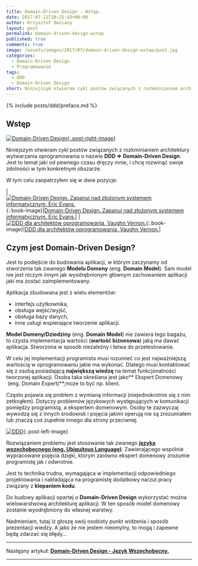 ```yaml
---
title: Domain-Driven Design - Wstęp.
date: 2017-07-13T10:25:43+00:00
author: Krzysztof Owsiany
layout: post
permalink: domain-driven-design-wstep
published: true
comments: true
image: /assets/images/2017/07/domain-driven-design-wstep/post.jpg
categories:
  - Domain-Driven Design
  - Programowanie
tags:
  - DDD
  - Domain-Driven Design
short: Niniejszym otwieram cykl postów związanych z rozkminianiem architektury wytwarzania oprogramowania o nazwie DDD => Domain-Driven Design. Jest to temat jaki od pewnego czasu dręczy mnie, i chcę rozwinąć swoje zdolności w tym konkretnym obszarze.
---
```

{% include posts/ddd/preface.md %}

## Wstęp
[![Domain-Driven Design][post]{:.post-right-image}][post-big]

Niniejszym otwieram cykl postów związanych z rozkminianiem architektury wytwarzania oprogramowania o nazwie **DDD => Domain-Driven Design**. Jest to temat jaki od pewnego czasu dręczy mnie, i chcę rozwinąć swoje zdolności w tym konkretnym obszarze.

W tym celu zaopatrzyłem się w dwie pozycje:
    
|[![Domain-Driven Design. Zapanuj nad złożonym systemem informatycznym. Eric Evans.][domdri-image]][domdri]{:.book-image}|[Domain-Driven Design. Zapanuj nad złożonym systemem informatycznym. Eric Evans.][domdri]|
|[![DDD dla architektów oprogramowania, Vaughn Vernon.][dddaro-image]][dddaro]{:.book-image}|[DDD dla architektów oprogramowania, Vaughn Vernon.][dddaro]|
    
## Czym jest Domain-Driven Design?
Jest to podejście do budowania aplikacji, w którym zaczynamy od stworzenia tak zwanego **Modelu Domeny** (eng. **Domain Model**). Sam model nie jest niczym innym jak wyodrębnionym głównym zachowaniem aplikacji jaki ma zostać zaimplementowany.
    
Aplikacja zbudowana jest z wielu elementów:
* interfejs użytkownika,
* obsługa wejść/wyjść,
* obsługa bazy danych,
* inne usługi wspierające tworzenie aplikacji.

**Model Domeny/Dziedziny** (eng. **Domain Model**) nie zawiera tego bagażu, to czysta implementacja wartości (**wartość biznesowa**) jaką ma dawać aplikacja. Stworzona w sposób niezależny i łatwa do przetestowania.
     
W celu jej implementacji programista musi rozumieć co jest najważniejszą wartością w oprogramowaniu jakie ma wykonać. Dlatego musi kontaktować się z osobą posiadającą **największą wiedzę** na temat funkcjonalności tworzonej aplikacji. Osoba taka określana jest jako** Ekspert Domenowy  (eng. Domain Expert)**,może to być np. klient.

Często pojawia się problem z wymianą informacji (niejednokrotnie się z nim zetknąłem). Dotyczy problemów językowych występujących w komunikacji pomiędzy programistą, a ekspertem domenowym. Osoby te zazwyczaj wywodzą się z innych środowisk i pojęcia jakimi operują nie są zrozumiałem lub znaczą coś zupełnie innego dla strony przeciwnej.

[![DDD][image1]][image1-big]{:.post-left-image}

Rozwiązaniem problemu jest stosowanie tak zwanego **[języka wszechobecnego (eng. Ubiquitous Language)][unbiquitous]**.
Zawierającego wspólnie wypracowane pojęcia dzięki, którym zarówno ekspert domenowy zrozumie programistę jak i odwrotnie.

Jest to technika trudna, wymagająca w implementacji odpowiedniego projektowania i nakładająca na programistę dodatkowy narzut pracy związany z **klepaniem kodu**.

Do budowy aplikacji opartej o **Domain-Driven Design** wykorzystać można wielowarstwową architekturę aplikacji. W ten sposób model domenowy zostanie wyodrębniony do własnej warstwy.
    
Nadmieniam, tutaj iż głoszę swój osobisty punkt widzenia i sposób prezentacji wiedzy. A jako że nie jestem nieomylny, to mogą i zapewne będą zdarzać się błędy...

----
Następny artykuł: **[Domain-Driven Design - Język Wszechobecny.][next]**

----

[next]: {{site.url}}/domain-driven-design-jezyk-wszechobecny        

[unbiquitous]: {{site.url}}/domain-driven-design-jezyk-wszechobecny

[domdri]: http://ebookpoint.pl/view/90752/domdri.htm
[domdri-image]: https://static01.helion.com.pl/global/okladki/326x466/0ec470d7102b93516012ee4849dc3a41,domdri.jpg

[dddaro]: http://ebookpoint.pl/view/90752/dddaro.htm
[dddaro-image]: https://static01.helion.com.pl/global/okladki/326x466/91bb872731d822a7c801afc2b4e9b8cc,dddaro.jpg

[post]: /assets/images/2017/07/domain-driven-design-wstep/post.jpg
[post-big]: /assets/images/2017/07/domain-driven-design-wstep/post-big.jpg

[image1]: /assets/images/2017/07/domain-driven-design-wstep/image1.jpg
[image1-big]: /assets/images/2017/07/domain-driven-design-wstep/image1-big.jpg